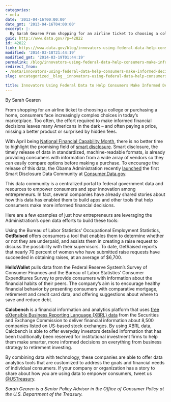 ```yaml
---
categories:
- meta
date: '2013-04-16T00:00:00'
date_gmt: '2013-04-16T04:00:00'
excerpt: |-
  By Sarah Gearen From shopping for an airline ticket to choosing a college or purchasing a home, consumers face increasingly complex choices in today's marketplace. Too often, the effort required to make informed financial decisions leaves many Americans in the…
guid: http://www.data.gov/?p=42822
id: 42822
link: https://www.data.gov/blog/innovators-using-federal-data-help-consumers-make-informed-decisions
modified: '2014-03-18T21:44:19'
modified_gmt: '2014-03-19T01:44:19'
permalink: /blog/innovators-using-federal-data-help-consumers-make-informed-decisions/
redirect_from:
- /meta/innovators-using-federal-data-help-consumers-make-informed-decisions/
slug: uncategorized__blog__innovators-using-federal-data-help-consumers-make-informed-decisions

title: Innovators Using Federal Data to Help Consumers Make Informed Decisions
---
```


By Sarah Gearen

From shopping for an airline ticket to choosing a college or purchasing a home, consumers face increasingly complex choices in today’s marketplace. Too often, the effort required to make informed financial decisions leaves many Americans in the dark – and often paying a price, missing a better product or surprised by hidden fees.

With April being [National Financial Capability Month](http://www.whitehouse.gov/the-press-office/2013/03/29/presidential-proclamation-national-financial-capability-month-2013), there is no better time to highlight the promising field of [smart disclosure](http://www.data.gov/consumer/page/consumer-about). Smart disclosure, the timely release of data in standardized, machine-readable formats, is already providing consumers with information from a wide array of vendors so they can easily compare options before making a purchase. To encourage the release of this data, the Obama Administration recently [launched](http://www.whitehouse.gov/blog/2013/02/11/consumerdatagov-live) the first Smart Disclosure Data Community at [Consumer.Data.gov](http://www.consumer.data.gov/).

This data community is a centralized portal to federal government data and resources to empower consumers and spur innovation among entrepreneurs. In fact, several companies have already shared stories about how this data has enabled them to build apps and other tools that help consumers make more informed financial decisions.

Here are a few examples of just how entrepreneurs are leveraging the Administration’s open data efforts to build these tools:

Using the Bureau of Labor Statistics’ Occupational Employment Statistics, **GetRaised** offers consumers a tool that enables them to determine whether or not they are underpaid, and assists them in creating a raise request to discuss the possibility with their supervisors. To date, GetRaised reports that nearly 70 percent of women who have submitted raise requests have succeeded in obtaining raises, at an average of $6,700.

**HelloWallet** pulls data from the Federal Reserve System’s Survey of Consumer Finances and the Bureau of Labor Statistics’ Consumer Expenditures Survey to provide consumers with information about the financial habits of their peers. The company’s aim is to encourage healthy financial behavior by presenting consumers with comparative mortgage, retirement and credit card data, and offering suggestions about where to save and reduce debt.

**Calcbench** is a financial information and analytics platform that uses [free eXtensible Business Reporting Language (XBRL) data](http://www.xbrl.sec.gov/) from the Securities and Exchange Commission to deliver financial information about 8,500 companies listed on US-based stock exchanges. By using XBRL data, Calcbench is able to offer everyday investors detailed information that has been traditionally been reserved for institutional investment firms to help them make smarter, more informed decisions on everything from business strategy to retirement investing.

By combining data with technology, these companies are able to offer data analytics tools that are customized to address the goals and financial needs of individual consumers. If your company or organization has a story to share about how you are using data to empower consumers, tweet us [@USTreasury](https://twitter.com/USTreasury).

*Sarah Gearen is a Senior Policy Advisor in the Office of Consumer Policy at the U.S. Department of the Treasury.*

